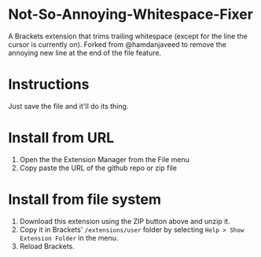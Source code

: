 Not-So-Annoying-Whitespace-Fixer
================================

A Brackets extension that trims trailing whitespace (except for the line the cursor is currently on).
Forked from @hamdanjaveed to remove the annoying new line at the end of the file feature.


Instructions
============

Just save the file and it'll do its thing.


Install from URL
================

1. Open the the Extension Manager from the File menu
2. Copy paste the URL of the github repo or zip file


Install from file system
========================

1. Download this extension using the ZIP button above and unzip it.
2. Copy it in Brackets' `/extensions/user` folder by selecting `Help > Show Extension Folder` in the menu.
3. Reload Brackets.
